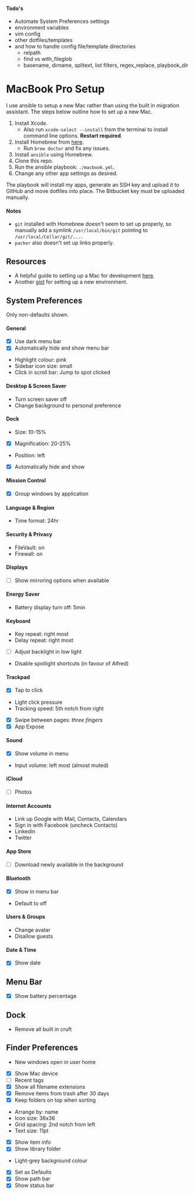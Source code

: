 #### Todo's

- Automate System Preferences settings
- environment variables
- vim config
- other dotfiles/templates
- and how to handle config file/template directories
    * relpath
    * find vs with_fileglob
    * basename, dirname, splitext, list filters, regex_replace, playbook_dir

# MacBook Pro Setup

I use ansible to setup a new Mac rather than using the built in migration
assistant. The steps below outline how to set up a new Mac.

1. Install Xcode.
    - Also run `xcode-select --install` from the terminal to install command
      line options. **Restart required**.
2. Install Homebrew from [here](http://brew.sh/).
    - Run `brew doctor` and fix any issues.
3. Install `ansible` using Homebrew.
4. Clone this repo.
5. Run the ansible playbook: `./macbook.yml`.
6. Change any other app settings as desired.

The playbook will install my apps, generate an SSH key and upload it to GitHub
and move dotfiles into place. The Bitbucket key must be uploaded manually.

#### Notes

- `git` installed with Homebrew doesn't seem to set up properly, so manually add
  a symlink `/usr/local/bin/git` pointing to `/usr/local/Cellar/git/...`.
- `packer` also doesn't set up links properly.

## Resources

- A helpful guide to setting up a Mac for development [here](http://sourabhbajaj.com/mac-setup/).
- Another [gist](https://gist.github.com/balupton/5259595) for setting up a new
  environment.

## System Preferences

Only non-defaults shown.

#### General

- [x] Use dark menu bar
- [x] Automatically hide and show menu bar
- Highlight colour: pink
- Sidebar icon size: small
- Click in scroll bar: Jump to spot clicked

#### Desktop & Screen Saver

- Turn screen saver off
- Change background to personal preference

#### Dock

- Size: 10-15%
- [x] Magnification: 20-25%
- Position: left
- [x] Automatically hide and show

#### Mission Control

- [x] Group windows by application

#### Language & Region

- Time format: 24hr

#### Security & Privacy

- FileVault: on
- Firewall: on

#### Displays

- [ ] Show mirroring options when available

#### Energy Saver

- Battery display turn off: 5min

#### Keyboard

- Key repeat: right most
- Delay repeat: right most
- [ ] Adjust backlight in low light
- Disable spotlight shortcuts (in favour of Alfred)

#### Trackpad

- [x] Tap to click
- Light click pressure
- Tracking speed: 5th notch from right
- [x] Swipe between pages: _three fingers_
- [x] App Expose

#### Sound

- [x] Show volume in menu
- Input volume: left most (almost muted)

#### iCloud

- [ ] Photos

#### Internet Accounts

- Link up Google with Mail, Contacts, Calendars
- Sign in with Facebook (uncheck Contacts)
- Linkedin
- Twitter

#### App Store

- [ ] Download newly available in the background

#### Bluetooth

- [x] Show in menu bar
- Default to off

#### Users & Groups

- Change avatar
- Disallow guests

#### Date & Time

- [x] Show date

## Menu Bar

- [x] Show battery percentage

## Dock

- Remove all built in cruft

## Finder Preferences

- New windows open in user home
- [x] Show Mac device
- [ ] Recent tags
- [x] Show all filename extensions
- [x] Remove items from trash after 30 days
- [x] Keep folders on top when sorting
- Arrange by: name
- Icon size: 36x36
- Grid spacing: 2nd notch from left
- Text size: 11pt
- [x] Show item info
- [x] Show library folder
- Light-grey background colour
- [x] Set as Defaults
- [x] Show path bar
- [x] Show status bar
